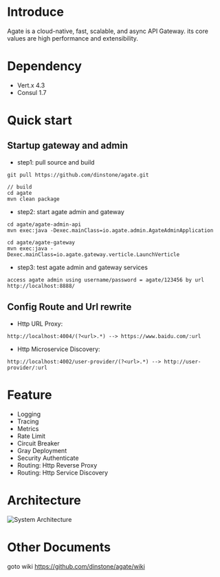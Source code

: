 # Introduce

Agate is a cloud-native, fast, scalable, and async API Gateway. its core values are high performance and extensibility.

# Dependency

- Vert.x 4.3
- Consul 1.7

# Quick start

## Startup gateway and admin 

- step1: pull source and build

```shell
git pull https://github.com/dinstone/agate.git

// build
cd agate
mvn clean package
```

- step2: start agate admin and gateway

```shell
cd agate/agate-admin-api
mvn exec:java -Dexec.mainClass=io.agate.admin.AgateAdminApplication

cd agate/agate-gateway
mvn exec:java -Dexec.mainClass=io.agate.gateway.verticle.LaunchVerticle
```

- step3: test agate admin and gateway services

```shell
access agate admin using username/password = agate/123456 by url http://localhost:8888/	
```

## Config Route and Url rewrite

- Http URL Proxy:

```shell
http://localhost:4004/(?<url>.*) --> https://www.baidu.com/:url
```

- Http Microservice Discovery: 

```shell
http://localhost:4002/user-provider/(?<url>.*) --> http://user-provider/:url
```

# Feature

- Logging
- Tracing
- Metrics
- Rate Limit
- Circuit Breaker
- Gray Deployment
- Security Authenticate
- Routing: Http Reverse Proxy
- Routing: Http Service Discovery

# Architecture

![System Architecture](https://github.com/dinstone/agate/wiki/imgs/arch00.png)

# Other Documents

goto wiki https://github.com/dinstone/agate/wiki

